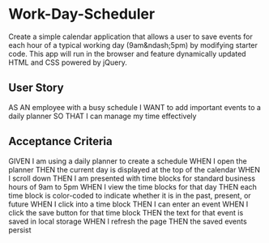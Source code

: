 # Work-Day-Scheduler
Create a simple calendar application that allows a user to save events for each hour of a typical working day (9am&amp;ndash;5pm) by modifying starter code. This app will run in the browser and feature dynamically updated HTML and CSS powered by jQuery.
## User Story
AS AN employee with a busy schedule
I WANT to add important events to a daily planner
SO THAT I can manage my time effectively
## Acceptance Criteria
GIVEN I am using a daily planner to create a schedule
WHEN I open the planner
THEN the current day is displayed at the top of the calendar
WHEN I scroll down
THEN I am presented with time blocks for standard business hours of 9am to 5pm
WHEN I view the time blocks for that day
THEN each time block is color-coded to indicate whether it is in the past, present, or future
WHEN I click into a time block
THEN I can enter an event
WHEN I click the save button for that time block
THEN the text for that event is saved in local storage
WHEN I refresh the page
THEN the saved events persist
